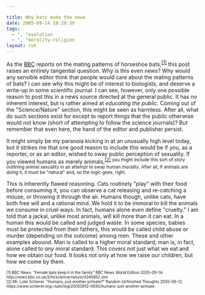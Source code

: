 ```yaml
---

title: Why bats make the news
date: 2005-09-14 18:29:39
tags:
  - ", "evolution
  - ", "morality-religion
layout: rut
---
```


<p>As the <a href="http://news.bbc.co.uk/">BBC</a> reports on the mating patterns of horseshoe bats,<sup><a href="http://news.bbc.co.uk/2/hi/science/nature/4245852.stm">[1]</a></sup> this post raises an entirely tangential question.  Why is this even news?  Why would any sensible editor think that people would care about the mating patterns of bats?  I can see why this might be of interest to biologists, and deserve a write-up in some scientific journal.  I can see, however, only one possible reason to post this in a news source directed at the general public. It has no inherent interest, but is rather aimed at <em>educating the public</em>.  Coming out of the "Science/Nature" section, this might be seen as harmless.  After all, what do such sections exist for except to report things that the public otherwise would not know (short of attempting to follow the science journals)?  But remember that even here, the hand of the editor and publisher persist.</p>  <p>It might simply be my paranoia kicking in at an unusually high level today, but it strikes me that one good reason to include this would be if you, as a reporter, or as an editor, wished to sway public perception of sexuality.  If you viewed humans as merely animals,<sup><a href="https://www.schierer.org/~luke/log/20050912-0930/humans-just-another-primate">[2]</a></sup><sup> you might include this sort of story outlining animal sexuality in an attempt to sway human morality.  After all, if animals are doing it, it must be "natural" and, so the logic goes, right.</sup></p>  <p>This is inherently flawed reasoning.  Cats routinely "play" with their food before consuming it, you can observe a cat releasing and re-catching a mouse, or throwing it through the air.  Humans though, unlike cats, have both free will and a rational mind.  We hold it to be immoral to kill the animals we consume in cruel ways.  In fact, humans alone even define "cruelty."  I am told that a jackal, unlike most animals, will kill more than it can eat.  In a human this would be called and judged waste.  In some species, babies must be protected from their fathers, this would be called child abuse or murder (depending on the outcome) among men.  These and other examples abound.  Man is called to a higher moral standard, man is, in fact, alone called to <em>any</em> moral standard.  This covers not just what we eat and how we obtain our food.  It looks not only at how we raise our children, but how we come by them.</p>  <font size="-2"> [1] BBC News.  "Female bats keep it in the family" BBC News World Edition 2005-09-14. http://news.bbc.co.uk/2/hi/science/nature/4245852.stm <br  /> [2] Mr. Luke Schierer.  "Humans, just another primate?" Random Unfinished Thoughts 2005-09-12. https://www.schierer.org/~luke/log/20050912-0930/humans-just-another-primate </font>

